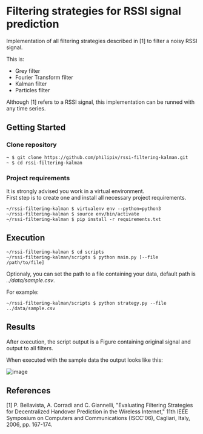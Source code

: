 # Filtering strategies for RSSI signal prediction

Implementation of all filtering strategies described in [1] to filter a noisy RSSI signal. 

This is:
* Grey filter
* Fourier Transform filter
* Kalman filter
* Particles filter

Although [1] refers to a RSSI signal, this implementation can be runned with any time series.

## Getting Started

### Clone repository

    ~ $ git clone https://github.com/philipiv/rssi-filtering-kalman.git
    ~ $ cd rssi-filtering-kalman

### Project requirements 

It is strongly advised you work in a virtual environment.\
First step is to create one and install all necessary project requirements.
       
    ~/rssi-filtering-kalman $ virtualenv env --python=python3
    ~/rssi-filtering-kalman $ source env/bin/activate
    ~/rssi-filtering-kalman $ pip install -r requirements.txt

## Execution

    ~/rssi-filtering-kalman $ cd scripts
    ~/rssi-filtering-kalman/scripts $ python main.py [--file /path/to/file]

Optionaly, you can set the path to a file containing your data, default path is _../data/sample.csv_.

For example:

    ~/rssi-filtering-kalman/scripts $ python strategy.py --file ../data/sample.csv


## Results

After execution, the script output is a Figure containing original signal and output to all filters.

When executed with the sample data the output looks like this:

![image](https://github.com/philipiv/rssi-filtering-kalman-grey-fourier-particles-bellavista2006/blob/master/sample_output.png)



## References

[1] P. Bellavista, A. Corradi and C. Giannelli, "Evaluating Filtering Strategies for Decentralized Handover Prediction in the Wireless Internet," 11th IEEE Symposium on Computers and Communications (ISCC'06), Cagliari, Italy, 2006, pp. 167-174.
